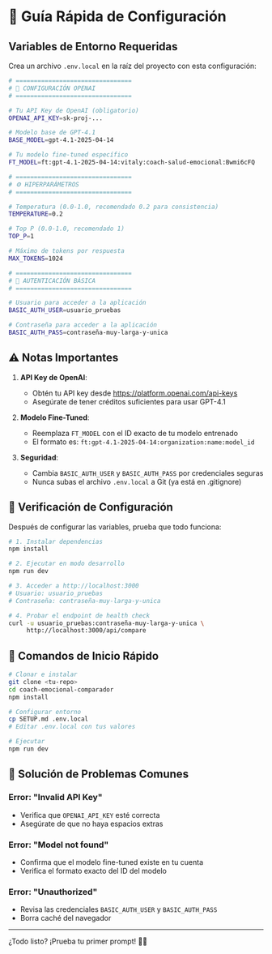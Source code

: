# 🚀 Guía Rápida de Configuración

## Variables de Entorno Requeridas

Crea un archivo `.env.local` en la raíz del proyecto con esta configuración:

```bash
# ================================
# 🔑 CONFIGURACIÓN OPENAI
# ================================

# Tu API Key de OpenAI (obligatorio)
OPENAI_API_KEY=sk-proj-...

# Modelo base de GPT-4.1
BASE_MODEL=gpt-4.1-2025-04-14

# Tu modelo fine-tuned específico  
FT_MODEL=ft:gpt-4.1-2025-04-14:vitaly:coach-salud-emocional:Bwmi6cFQ

# ================================
# ⚙️ HIPERPARÁMETROS
# ================================

# Temperatura (0.0-1.0, recomendado 0.2 para consistencia)
TEMPERATURE=0.2

# Top P (0.0-1.0, recomendado 1)
TOP_P=1

# Máximo de tokens por respuesta
MAX_TOKENS=1024

# ================================
# 🔐 AUTENTICACIÓN BÁSICA
# ================================

# Usuario para acceder a la aplicación
BASIC_AUTH_USER=usuario_pruebas

# Contraseña para acceder a la aplicación
BASIC_AUTH_PASS=contraseña-muy-larga-y-unica
```

## ⚠️ Notas Importantes

1. **API Key de OpenAI**: 
   - Obtén tu API key desde https://platform.openai.com/api-keys
   - Asegúrate de tener créditos suficientes para usar GPT-4.1

2. **Modelo Fine-Tuned**:
   - Reemplaza `FT_MODEL` con el ID exacto de tu modelo entrenado
   - El formato es: `ft:gpt-4.1-2025-04-14:organization:name:model_id`

3. **Seguridad**:
   - Cambia `BASIC_AUTH_USER` y `BASIC_AUTH_PASS` por credenciales seguras
   - Nunca subas el archivo `.env.local` a Git (ya está en .gitignore)

## 🔧 Verificación de Configuración

Después de configurar las variables, prueba que todo funciona:

```bash
# 1. Instalar dependencias
npm install

# 2. Ejecutar en modo desarrollo
npm run dev

# 3. Acceder a http://localhost:3000
# Usuario: usuario_pruebas
# Contraseña: contraseña-muy-larga-y-unica

# 4. Probar el endpoint de health check
curl -u usuario_pruebas:contraseña-muy-larga-y-unica \
     http://localhost:3000/api/compare
```

## 🚀 Comandos de Inicio Rápido

```bash
# Clonar e instalar
git clone <tu-repo>
cd coach-emocional-comparador
npm install

# Configurar entorno
cp SETUP.md .env.local
# Editar .env.local con tus valores

# Ejecutar
npm run dev
```

## 📝 Solución de Problemas Comunes

### Error: "Invalid API Key"
- Verifica que `OPENAI_API_KEY` esté correcta
- Asegúrate de que no haya espacios extras

### Error: "Model not found"
- Confirma que el modelo fine-tuned existe en tu cuenta
- Verifica el formato exacto del ID del modelo

### Error: "Unauthorized" 
- Revisa las credenciales `BASIC_AUTH_USER` y `BASIC_AUTH_PASS`
- Borra caché del navegador

---

¿Todo listo? ¡Prueba tu primer prompt! 🧠✨ 
